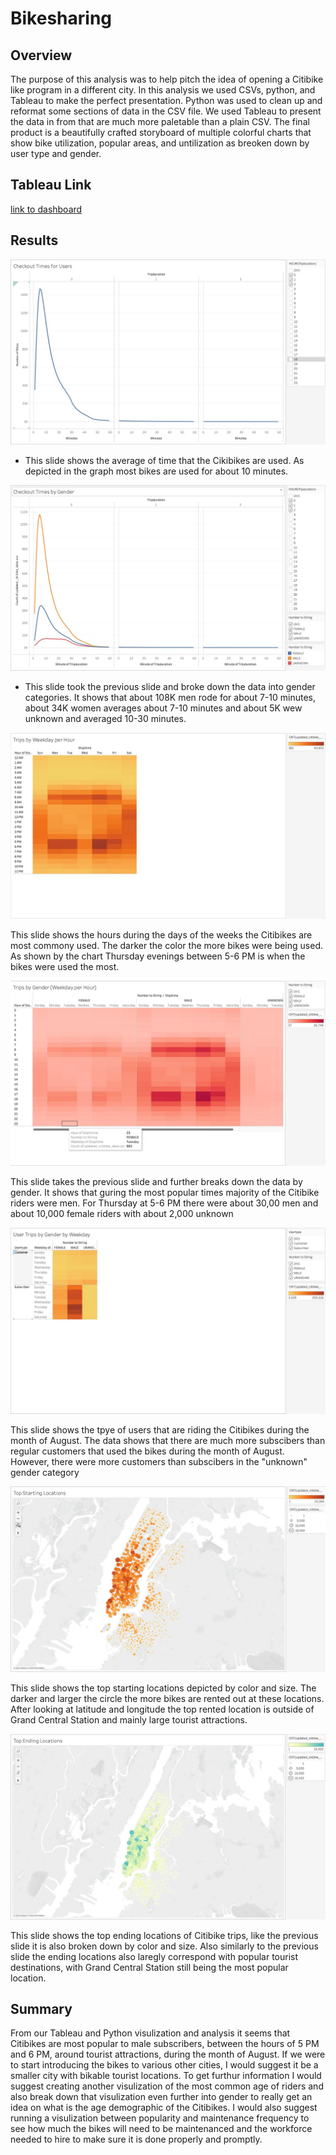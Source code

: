 # Bikesharing

## Overview
The purpose of this analysis was to help pitch the idea of opening a Citibike like program in a different city. In this analysis we used CSVs, python, and Tableau to make the perfect presentation. Python was used to clean up and reformat some sections of data in the CSV file. We used Tableau to present the data in from that are much more paletable than a plain CSV. The final product is a beautifully crafted storyboard of multiple colorful charts that show bike utilization, popular areas, and untilization as breoken down by user type and gender.

## Tableau Link

[link to dashboard]([https://public.tableau.com/app/profile/stephanie.truong4377](https://public.tableau.com/shared/KQ9JCGCQ2?:display_count=n&:origin=viz_share_link))

## Results

![checkout_times](https://github.com/tsmtruong/bikesharing/blob/main/resources/checkout_times.jpg)

- This slide shows the average of time that the Cikibikes are used. As depicted in the graph most bikes are used for about 10 minutes.

![checkout_gender](https://github.com/tsmtruong/bikesharing/blob/main/resources/checkout_gender.jpg)

- This slide took the previous slide and broke down the data into gender categories. It shows that about 108K men rode for about 7-10 minutes, about 34K women averages about 7-10 minutes and about 5K wew unknown and averaged 10-30 minutes.

![trips_by_weekday](https://github.com/tsmtruong/bikesharing/blob/main/resources/trips_by_weekday.jpg)

This slide shows the hours during the days of the weeks the Citibikes are most commony used. The darker the color the more bikes were being used. As shown by the chart Thursday evenings between 5-6 PM is when the bikes were used the most.

![trips_by_gender](https://github.com/tsmtruong/bikesharing/blob/main/resources/trips_by_gender.jpg)

This slide takes the previous slide and further breaks down the data by gender. It shows that guring the most popular times majority of the Citibike riders were men. For Thursday at 5-6 PM there were about 30,00 men and about 10,000 female riders with about 2,000 unknown

![trips_by_usertype](https://github.com/tsmtruong/bikesharing/blob/main/resources/trips_by_usertype.jpg)

This slide shows the tpye of users that are riding the Citibikes during the month of August. The data shows that there are much more subscibers than regular customers that used the bikes during the month of August. However, there were more customers than subscibers in the "unknown" gender category

![top_starting](https://github.com/tsmtruong/bikesharing/blob/main/resources/top_starting_location.jpg)

This slide shows the top starting locations depicted by color and size. The darker and larger the circle the more bikes are rented out at these locations. After looking at latitude and longitude the top rented location is outside of Grand Central Station and mainly large tourist attractions. 

![top_ending](https://github.com/tsmtruong/bikesharing/blob/main/resources/top_ending.jpg)

This slide shows the top ending locations of Citibike trips, like the previous slide it is also broken down by color and size. Also similarly to the previous slide the ending locations also laregly correspond with popular tourist destinations, with Grand Central Station still being the most popular location.


## Summary

From our Tableau and Python visulization and analysis it seems that Citibikes are most popular to male subscribers, between the hours of 5 PM and 6 PM, around tourist attractions, during the month of August. If we were to start introducing the bikes to various other cities, I would suggest it be a smaller city with bikable tourist locations. To get furthur information I would suggest creating another visulization of the most common age of riders and also break down that visulization even further into gender to really get an idea on what is the age demographic of the Citibikes. I would also suggest running a visulization between popularity and maintenance frequency to see how much the bikes will need to be maintenanced and the workforce needed to hire to make sure it is done properly and promptly. 
